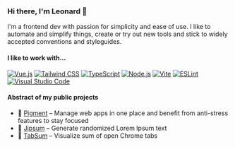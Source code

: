 ### Hi there, I'm Leonard 🐣

I'm a frontend dev with passion for simplicity and ease of use. I like to automate and simplify things, create or try out new tools and stick to widely accepted conventions and styleguides.


#### I like to work with…

[![Vue.js](https://img.shields.io/badge/vue.js%20-%2342b983.svg?&style=for-the-badge&logo=vue.js&logoColor=white)](https://vuejs.org)
[![Tailwind CSS](https://img.shields.io/badge/tailwindcss%20-%2306B6D4.svg?&style=for-the-badge&logo=tailwindcss&logoColor=white)](https://tailwindcss.com)
[![TypeScript](https://img.shields.io/badge/typescript%20-%233178c6.svg?&style=for-the-badge&logo=typescript&logoColor=white)](https://www.typescriptlang.org)
[![Node.js](https://img.shields.io/badge/node.js%20-%2343853D.svg?&style=for-the-badge&logo=node.js&logoColor=white)](https://nodejs.org)
[![Vite](https://img.shields.io/badge/vite%20-%23646CFF.svg?&style=for-the-badge&logo=vite&logoColor=white)](https://www.vitejs.dev)
[![ESLint](https://img.shields.io/badge/eslint%20-%234B32C3.svg?&style=for-the-badge&logo=eslint&logoColor=white)](https://eslint.org)
[![Visual Studio Code](https://img.shields.io/badge/vscode%20-%230066B8.svg?&style=for-the-badge&logo=visual-studio-code&logoColor=white)](https://code.visualstudio.com)


#### Abstract of my public projects

- 🦜 [Pigment](https://getpigment.app) – Manage web apps in one place and benefit from anti-stress features to stay focused
- 🔀 [Jipsum](https://jipsum.com) – Generate randomized Lorem Ipsum text
- 📂 [TabSum](https://chrome.google.com/webstore/detail/tabsum/jenbkoapkhlpdfngbkggeehneplbdgmh) – Visualize sum of open Chrome tabs

